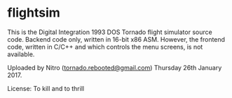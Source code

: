 # flightsim
This is the Digital Integration 1993 DOS Tornado flight simulator source code. Backend code only, written in 16-bit x86 ASM. However, the frontend code, written in C/C++ and which controls the menu screens, is not available. 

Uploaded by Nitro (tornado.rebooted@gmail.com) 
Thursday 26th January 2017.

License: To kill and to thrill
